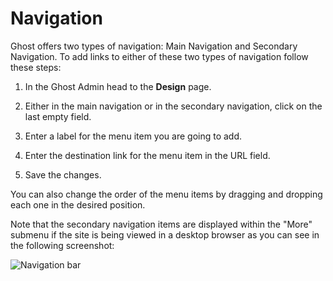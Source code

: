 # Navigation

Ghost offers two types of navigation: Main Navigation and Secondary Navigation. To add links to either of these two types of navigation follow these steps:

1. In the Ghost Admin head to the **Design** page.

2. Either in the main navigation or in the secondary navigation, click on the last empty field.

3. Enter a label for the menu item you are going to add.

4. Enter the destination link for the menu item in the URL field.

5. Save the changes.

You can also change the order of the menu items by dragging and dropping each one in the desired position.

Note that the secondary navigation items are displayed within the "More" submenu if the site is being viewed in a desktop browser as you can see in the following screenshot:

![Navigation bar](https://res.cloudinary.com/edev/image/upload/v1615644248/weiss-pro/CleanShot_2021-03-13_at_15.03.54_2x.png)
